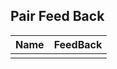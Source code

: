 ## Pair Feed Back
|    Name            |   FeedBack                       |
|--------------------|----------------------------------|
|                    |                                  |
